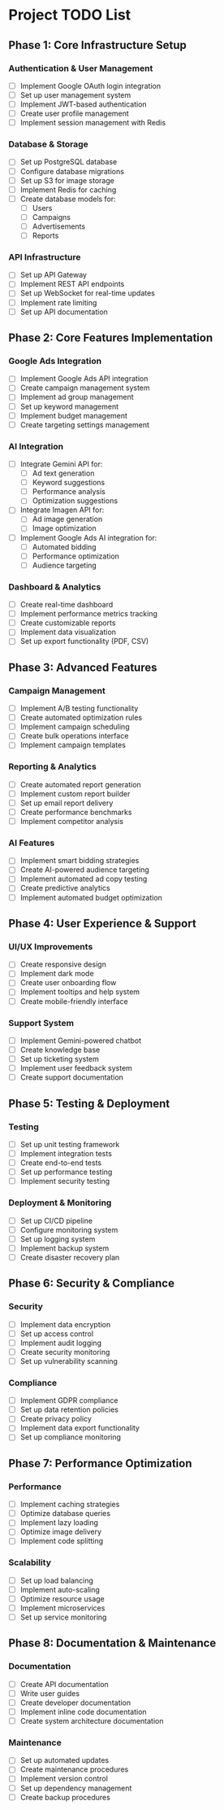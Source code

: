 # Project TODO List

## Phase 1: Core Infrastructure Setup

### Authentication & User Management

- [ ] Implement Google OAuth login integration
- [ ] Set up user management system
- [ ] Implement JWT-based authentication
- [ ] Create user profile management
- [ ] Implement session management with Redis

### Database & Storage

- [ ] Set up PostgreSQL database
- [ ] Configure database migrations
- [ ] Set up S3 for image storage
- [ ] Implement Redis for caching
- [ ] Create database models for:
  - [ ] Users
  - [ ] Campaigns
  - [ ] Advertisements
  - [ ] Reports

### API Infrastructure

- [ ] Set up API Gateway
- [ ] Implement REST API endpoints
- [ ] Set up WebSocket for real-time updates
- [ ] Implement rate limiting
- [ ] Set up API documentation

## Phase 2: Core Features Implementation

### Google Ads Integration

- [ ] Implement Google Ads API integration
- [ ] Create campaign management system
- [ ] Implement ad group management
- [ ] Set up keyword management
- [ ] Implement budget management
- [ ] Create targeting settings management

### AI Integration

- [ ] Integrate Gemini API for:
  - [ ] Ad text generation
  - [ ] Keyword suggestions
  - [ ] Performance analysis
  - [ ] Optimization suggestions
- [ ] Integrate Imagen API for:
  - [ ] Ad image generation
  - [ ] Image optimization
- [ ] Implement Google Ads AI integration for:
  - [ ] Automated bidding
  - [ ] Performance optimization
  - [ ] Audience targeting

### Dashboard & Analytics

- [ ] Create real-time dashboard
- [ ] Implement performance metrics tracking
- [ ] Create customizable reports
- [ ] Implement data visualization
- [ ] Set up export functionality (PDF, CSV)

## Phase 3: Advanced Features

### Campaign Management

- [ ] Implement A/B testing functionality
- [ ] Create automated optimization rules
- [ ] Implement campaign scheduling
- [ ] Create bulk operations interface
- [ ] Implement campaign templates

### Reporting & Analytics

- [ ] Create automated report generation
- [ ] Implement custom report builder
- [ ] Set up email report delivery
- [ ] Create performance benchmarks
- [ ] Implement competitor analysis

### AI Features

- [ ] Implement smart bidding strategies
- [ ] Create AI-powered audience targeting
- [ ] Implement automated ad copy testing
- [ ] Create predictive analytics
- [ ] Implement automated budget optimization

## Phase 4: User Experience & Support

### UI/UX Improvements

- [ ] Create responsive design
- [ ] Implement dark mode
- [ ] Create user onboarding flow
- [ ] Implement tooltips and help system
- [ ] Create mobile-friendly interface

### Support System

- [ ] Implement Gemini-powered chatbot
- [ ] Create knowledge base
- [ ] Set up ticketing system
- [ ] Implement user feedback system
- [ ] Create support documentation

## Phase 5: Testing & Deployment

### Testing

- [ ] Set up unit testing framework
- [ ] Implement integration tests
- [ ] Create end-to-end tests
- [ ] Set up performance testing
- [ ] Implement security testing

### Deployment & Monitoring

- [ ] Set up CI/CD pipeline
- [ ] Configure monitoring system
- [ ] Set up logging system
- [ ] Implement backup system
- [ ] Create disaster recovery plan

## Phase 6: Security & Compliance

### Security

- [ ] Implement data encryption
- [ ] Set up access control
- [ ] Implement audit logging
- [ ] Create security monitoring
- [ ] Set up vulnerability scanning

### Compliance

- [ ] Implement GDPR compliance
- [ ] Set up data retention policies
- [ ] Create privacy policy
- [ ] Implement data export functionality
- [ ] Set up compliance monitoring

## Phase 7: Performance Optimization

### Performance

- [ ] Implement caching strategies
- [ ] Optimize database queries
- [ ] Implement lazy loading
- [ ] Optimize image delivery
- [ ] Implement code splitting

### Scalability

- [ ] Set up load balancing
- [ ] Implement auto-scaling
- [ ] Optimize resource usage
- [ ] Implement microservices
- [ ] Set up service monitoring

## Phase 8: Documentation & Maintenance

### Documentation

- [ ] Create API documentation
- [ ] Write user guides
- [ ] Create developer documentation
- [ ] Implement inline code documentation
- [ ] Create system architecture documentation

### Maintenance

- [ ] Set up automated updates
- [ ] Create maintenance procedures
- [ ] Implement version control
- [ ] Set up dependency management
- [ ] Create backup procedures 
